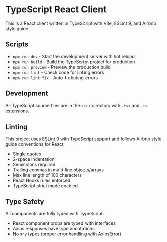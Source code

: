 # TypeScript React Client

This is a React client written in TypeScript with Vite, ESLint 9, and Airbnb style guide.

## Scripts

- `npm run dev` - Start the development server with hot reload
- `npm run build` - Build the TypeScript project for production
- `npm run preview` - Preview the production build
- `npm run lint` - Check code for linting errors
- `npm run lint:fix` - Auto-fix linting errors

## Development

All TypeScript source files are in the `src/` directory with `.tsx` and `.ts` extensions.

## Linting

This project uses ESLint 9 with TypeScript support and follows Airbnb style guide conventions for React:
- Single quotes
- 2-space indentation
- Semicolons required
- Trailing commas in multi-line objects/arrays
- Max line length of 100 characters
- React Hooks rules enforced
- TypeScript strict mode enabled

## Type Safety

All components are fully typed with TypeScript:
- React component props are typed with interfaces
- Axios responses have type annotations
- No `any` types (proper error handling with AxiosError)


